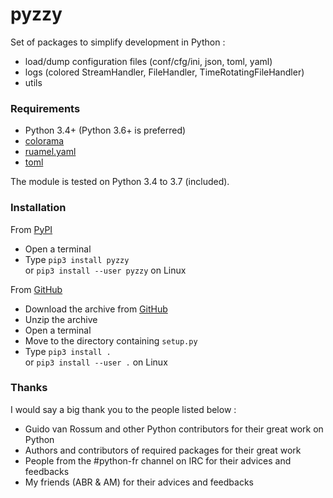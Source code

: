 # pyzzy

Set of packages to simplify development in Python :
- load/dump configuration files (conf/cfg/ini, json, toml, yaml)
- logs (colored StreamHandler, FileHandler, TimeRotatingFileHandler)
- utils 

### Requirements

- Python 3.4+ (Python 3.6+ is preferred)
- [colorama](https://github.com/tartley/colorama)
- [ruamel.yaml](https://bitbucket.org/ruamel/yaml)
- [toml](https://github.com/uiri/toml)

The module is tested on Python 3.4 to 3.7 (included).

### Installation

From [PyPI](https://pypi.org/)

- Open a terminal
- Type `pip3 install pyzzy` 
  <br>or `pip3 install --user pyzzy` on Linux

From [GitHub](https://github.com)

- Download the archive from [GitHub](https://github.com/krakozaure/pyzzy)
- Unzip the archive
- Open a terminal
- Move to the directory containing `setup.py`
- Type `pip3 install .`
  <br>or `pip3 install --user .` on Linux


### Thanks

I would say a big thank you to the people listed below :

- Guido van Rossum and other Python contributors for their great work on Python
- Authors and contributors of required packages for their great work
- People from the #python-fr channel on IRC for their advices and feedbacks
- My friends (ABR & AM) for their advices and feedbacks
